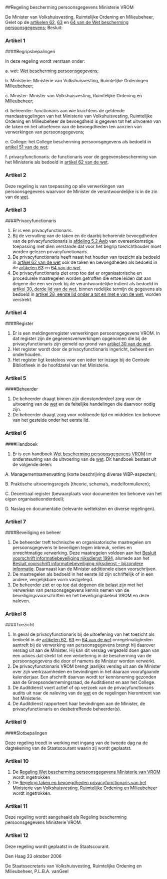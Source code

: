 <meta http-equiv='Content-Type' content='text/html; charset=utf-8' />

##Regeling bescherming persoonsgegevens Ministerie VROM

De Minister van Volkshuisvesting, Ruimtelijke Ordening en Milieubeheer,  
Gelet op de [artikelen 62](../../../../../../../wet/wet/bescherming/persoonsgegevens/BWBR0011468/README.md), [63](../../../../../../../wet/wet/bescherming/persoonsgegevens/BWBR0011468/README.md) en [64 van de Wet bescherming persoonsgegevens](../../../../../../../wet/wet/bescherming/persoonsgegevens/BWBR0011468/README.md);
Besluit:    

### Artikel  1  

####Begripsbepalingen

In deze regeling wordt verstaan onder: 

a. wet: [Wet bescherming persoonsgegevens](../../../../../../../wet/wet/bescherming/persoonsgegevens/BWBR0011468/README.md);  

b. Ministerie: Ministerie van Volkshuisvesting, Ruimtelijke Ordeningen Milieubeheer;  

c. Minister: Minister van Volkshuisvesting, Ruimtelijke Ordening en Milieubeheer;  

d. beheerder: functionaris aan wie krachtens de geldende mandaatregelingen van het Ministerie van Volkshuisvesting, Ruimtelijke Ordening en Milieubeheer de bevoegdheid is gegeven tot het uitvoeren van de taken en het uitoefenen van de bevoegdheden ten aanzien van verwerkingen van persoonsgegevens;  

e. College: het College bescherming persoonsgegevens als bedoeld in [artikel 51 van de wet](../../../../../../../wet/wet/bescherming/persoonsgegevens/BWBR0011468/README.md);  

f. privacyfunctionaris: de functionaris voor de gegevensbescherming van het Ministerie als bedoeld in [artikel 62 van de wet](../../../../../../../wet/wet/bescherming/persoonsgegevens/BWBR0011468/README.md).    

### Artikel  2  

Deze regeling is van toepassing op alle verwerkingen van persoonsgegevens waarvoor de Minister de verantwoordelijke is in de zin van de [wet](../../../../../../../wet/wet/bescherming/persoonsgegevens/BWBR0011468/README.md).  

### Artikel  3  

####Privacyfunctionaris

1.  Er is een privacyfunctionaris.   
2.  Bij de vervulling van de taken en de daarbij behorende bevoegdheden van de privacyfunctionaris is [afdeling 5.2 Awb](../../../../../../../wet/algemene/wet/bestuursrecht/BWBR0005537/README.md) van overeenkomstige toepassing met dien verstande dat voor het begrip toezichthouder moet worden gelezen privacyfunctionaris.   
3.  De privacyfunctionaris heeft naast het houden van toezicht als bedoeld in [artikel 62 van de wet](../../../../../../../wet/wet/bescherming/persoonsgegevens/BWBR0011468/README.md) ook de taken en bevoegdheden als bedoeld in de [artikelen 63](../../../../../../../wet/wet/bescherming/persoonsgegevens/BWBR0011468/README.md) en [64 van de wet](../../../../../../../wet/wet/bescherming/persoonsgegevens/BWBR0011468/README.md).   
4.  De privacyfunctionaris ziet erop toe dat er organisatorische en procedurele maatregelen worden getroffen die ertoe leiden dat aan degene die een verzoek bij de verantwoordelijke indient als bedoeld in [artikel 30, derde lid van de wet](../../../../../../../wet/wet/bescherming/persoonsgegevens/BWBR0011468/README.md), binnen redelijke termijn de gegevens als bedoeld in [artikel 28, eerste lid onder a tot en met e van de wet](../../../../../../../wet/wet/bescherming/persoonsgegevens/BWBR0011468/README.md), worden verstrekt.   

### Artikel  4  

####Register

1.  Er is een meldingenregister verwerkingen persoonsgegevens VROM. In dat register zijn de gegevensverwerkingen opgenomen die bij de privacyfunctionaris zijn gemeld op grond van [artikel 30 van de wet](../../../../../../../wet/wet/bescherming/persoonsgegevens/BWBR0011468/README.md).   
2.  Het register wordt door de privacyfunctionaris ingericht, beheerd en onderhouden.   
3.  Het register ligt kosteloos voor een ieder ter inzage bij de Centrale Bibliotheek in de hoofdzetel van het Ministerie.   

### Artikel  5  

####Beheerder

1.  De beheerder draagt binnen zijn dienstonderdeel zorg voor de uitvoering van de [wet](../../../../../../../wet/wet/bescherming/persoonsgegevens/BWBR0011468/README.md) en de feitelijke handelingen die daarvoor nodig zijn.   
2.  De beheerder draagt zorg voor voldoende tijd en middelen ten behoeve van het gestelde onder het eerste lid.   

### Artikel  6  

####Handboek

1.  Er is een handboek [Wet bescherming persoonsgegevens VROM](../../../../../../../wet/wet/bescherming/persoonsgegevens/BWBR0011468/README.md) ter ondersteuning van de uitvoering van de [wet](../../../../../../../wet/wet/bescherming/persoonsgegevens/BWBR0011468/README.md). Dit handboek bestaat uit de volgende delen: 

A. Managementsamenvatting (korte beschrijving diverse WBP-aspecten);  

B. Praktische uitvoeringsregels (theorie, schema’s, modelformulieren);  

C. Decentraal register (bewaarplaats voor documenten ten behoeve van het eigen organisatieonderdeel);  

D. Naslag en documentatie (relevante wetteksten en diverse regelingen).     

### Artikel  7  

####Beveiliging en beheer

1.  De beheerder treft technische en organisatorische maatregelen om persoonsgegevens te beveiligen tegen inbreuk, verlies en onrechtmatige verwerking. Deze maatregelen voldoen aan het [Besluit voorschrift informatiebeveiliging rijksdienst 1994](../../../../../../../ministeriele-regeling/besluit/voorschrift/informatiebeveiliging/rijksdienst/1994/BWBR0006836/README.md), alsmede aan het [Besluit voorschrift informatiebeveiliging rijksdienst – bijzondere informatie](../../../../../../../ministeriele-regeling/besluit/voorschrift/informatiebeveiliging/rijksdienst/–/bijzondere/etc/BWBR0016435/README.md). Daarnaast kan de Minister additionele eisen voorschrijven.   
2.  De maatregelen als bedoeld in het eerste lid zijn schriftelijk of in een andere, vergelijkbare vorm vastgelegd.   
3.  De beheerder ziet er op toe dat degenen die belast zijn met het verwerken van persoonsgegevens kennis nemen van de beveiligingsvoorschriften en het beveiligingsbeleid VROM en deze naleven.   

### Artikel  8  

####Toezicht

1.  In geval de privacyfunctionaris bij de uitoefening van het toezicht als bedoeld in de [artikelen 62](../../../../../../../wet/wet/bescherming/persoonsgegevens/BWBR0011468/README.md), [63](../../../../../../../wet/wet/bescherming/persoonsgegevens/BWBR0011468/README.md) en [64 van de wet](../../../../../../../wet/wet/bescherming/persoonsgegevens/BWBR0011468/README.md) onregelmatigheden aantreft bij de verwerking van persoonsgegevens brengt hij daarover verslag uit aan de Minister. Hij kan dit verslag vergezeld doen gaan van een advies dat strekt tot een verbetering in de bescherming van de persoonsgegevens die door of namens de Minister worden verwerkt.   
2.  De privacyfunctionaris VROM brengt jaarlijks verslag uit aan de Minister over zijn werkzaamheden en bevindingen in het daaraan voorafgaande kalenderjaar. Een afschrift daarvan wordt ter kennisneming gezonden aan de Groepsondernemingsraad, de Auditdienst en aan het College.   
3.  De Auditdienst voert actief of op verzoek van de privacyfunctionaris audits uit naar de naleving van de [wet](../../../../../../../wet/wet/bescherming/persoonsgegevens/BWBR0011468/README.md) en de regelingen hieromtrent van het Ministerie.   
4.  De Auditdienst rapporteert haar bevindingen aan de Minister, de privacyfunctionaris en desbetreffende beheerder(s).   

### Artikel  9  

####Slotbepalingen

Deze regeling treedt in werking met ingang van de tweede dag na de dagtekening van de Staatscourant waarin zij wordt geplaatst.  

### Artikel  10  

1.  De [Regeling Wet bescherming persoonsgegevens Ministerie van VROM](../../../../../../../ministeriele-regeling/regeling/wet/bescherming/persoonsgegevens/ministerie/van/vrom/BWBR0012881/README.md) wordt ingetrokken   
2.   De [Regeling taken en bevoegdheden privacyfunctionaris van het Ministerie van Volkshuisvesting, Ruimtelijke Ordening en Milieubeheer](../../../../../../../ministeriele-regeling/regeling/taken/en/bevoegdheden/privacy-functionaris/van/het/ministerie/van/etc/BWBR0014778/README.md) wordt ingetrokken.  

### Artikel  11  

Deze regeling wordt aangehaald als Regeling bescherming persoonsgegevens Ministerie VROM.  

### Artikel  12  

Deze regeling wordt geplaatst in de Staatscourant.  

Den Haag 
23 oktober 2006   

De 
Staatssecretaris van Volkshuisvesting, Ruimtelijke Ordening en Milieubeheer, 
P.L.B.A. vanGeel   

